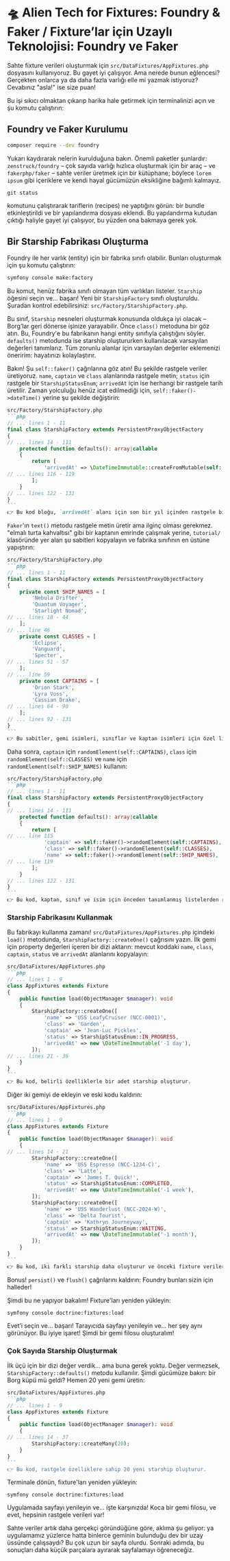# 🛸 Alien Tech for Fixtures: Foundry & Faker / Fixture’lar için Uzaylı Teknolojisi: Foundry ve Faker

Sahte fixture verileri oluşturmak için `src/DataFixtures/AppFixtures.php` dosyasını kullanıyoruz. Bu gayet iyi çalışıyor. Ama nerede bunun eğlencesi? Gerçekten onlarca ya da daha fazla varlığı elle mi yazmak istiyoruz? Cevabınız "asla!" ise size puan!

Bu işi sıkıcı olmaktan çıkarıp harika hale getirmek için terminalinizi açın ve şu komutu çalıştırın:

## Foundry ve Faker Kurulumu

```bash
composer require --dev foundry
```

Yukarı kaydırarak nelerin kurulduğuna bakın. Önemli paketler şunlardır: `zenstruck/foundry` – çok sayıda varlığı hızlıca oluşturmak için bir araç – ve `fakerphp/faker` – sahte veriler üretmek için bir kütüphane; böylece `lorem ipsum` gibi içeriklere ve kendi hayal gücümüzün eksikliğine bağımlı kalmayız.

```
git status
```

komutunu çalıştırarak tariflerin (recipes) ne yaptığını görün: bir bundle etkinleştirildi ve bir yapılandırma dosyası eklendi. Bu yapılandırma kutudan çıktığı haliyle gayet iyi çalışıyor, bu yüzden ona bakmaya gerek yok.

## Bir Starship Fabrikası Oluşturma

Foundry ile her varlık (entity) için bir fabrika sınıfı olabilir. Bunları oluşturmak için şu komutu çalıştırın:

```bash
symfony console make:factory
```

Bu komut, henüz fabrika sınıfı olmayan tüm varlıkları listeler. `Starship` öğesini seçin ve... başarı! Yeni bir `StarshipFactory` sınıfı oluşturuldu. Şuradan kontrol edebilirsiniz: `src/Factory/StarshipFactory.php`.

Bu sınıf, `Starship` nesneleri oluşturmak konusunda oldukça iyi olacak – Borg’lar geri dönerse işinize yarayabilir. Önce `class()` metoduna bir göz atın. Bu, Foundry'e bu fabrikanın hangi entity sınıfıyla çalıştığını söyler. `defaults()` metodunda ise starship oluştururken kullanılacak varsayılan değerleri tanımlarız. Tüm zorunlu alanlar için varsayılan değerler eklemenizi öneririm: hayatınızı kolaylaştırır.

Bakın! Şu `self::faker()` çağrılarına göz atın! Bu şekilde rastgele veriler üretiyoruz. `name`, `captain` ve `class` alanlarında rastgele metin; `status` için rastgele bir `StarshipStatusEnum`; `arrivedAt` için ise herhangi bir rastgele tarih üretilir. Zaman yolculuğu henüz icat edilmediği için, `self::faker()->dateTime()` yerine şu şekilde değiştirin:

````markdown
src/Factory/StarshipFactory.php
```php
// ... lines 1 - 11
final class StarshipFactory extends PersistentProxyObjectFactory
{
// ... lines 14 - 111
    protected function defaults(): array|callable
    {
        return [
            'arrivedAt' => \DateTimeImmutable::createFromMutable(self::faker()->dateTimeBetween('-1 year', 'now')),
// ... lines 116 - 119
        ];
    }
// ... lines 122 - 131
}
```
👉 Bu kod bloğu, `arrivedAt` alanı için son bir yıl içinden rastgele bir tarih üretir.
````

`Faker`'ın `text()` metodu rastgele metin üretir ama ilginç olması gerekmez. "elmalı turta kahvaltısı" gibi bir kaptanın emrinde çalışmak yerine, `tutorial/` klasöründe yer alan şu sabitleri kopyalayın ve fabrika sınıfının en üstüne yapıştırın:

````markdown
src/Factory/StarshipFactory.php
```php
// ... lines 1 - 11
final class StarshipFactory extends PersistentProxyObjectFactory
{
    private const SHIP_NAMES = [
        'Nebula Drifter',
        'Quantum Voyager',
        'Starlight Nomad',
// ... lines 18 - 44
    ];
// ... line 46
    private const CLASSES = [
        'Eclipse',
        'Vanguard',
        'Specter',
// ... lines 51 - 57
    ];
// ... line 59
    private const CAPTAINS = [
        'Orion Stark',
        'Lyra Voss',
        'Cassian Drake',
// ... lines 64 - 90
    ];
// ... lines 92 - 131
}
```
👉 Bu sabitler, gemi isimleri, sınıflar ve kaptan isimleri için özel listeler tanımlar.
````

Daha sonra, `captain` için `randomElement(self::CAPTAINS)`, `class` için `randomElement(self::CLASSES)` ve `name` için `randomElement(self::SHIP_NAMES)` kullanın:

````markdown
src/Factory/StarshipFactory.php
```php
// ... lines 1 - 11
final class StarshipFactory extends PersistentProxyObjectFactory
{
// ... lines 14 - 111
    protected function defaults(): array|callable
    {
        return [
// ... line 115
            'captain' => self::faker()->randomElement(self::CAPTAINS),
            'class' => self::faker()->randomElement(self::CLASSES),
            'name' => self::faker()->randomElement(self::SHIP_NAMES),
// ... line 119
        ];
    }
// ... lines 122 - 131
}
```
👉 Bu kod, kaptan, sınıf ve isim için önceden tanımlanmış listelerden rastgele birer öğe seçer.
````

### Starship Fabrikasını Kullanmak

Bu fabrikayı kullanma zamanı! `src/DataFixtures/AppFixtures.php` içindeki `load()` metodunda, `StarshipFactory::createOne()` çağrısını yazın. İlk gemi için property değerleri içeren bir dizi aktarın: mevcut koddaki `name`, `class`, `captain`, `status` ve `arrivedAt` alanlarını kopyalayın:

````markdown
src/DataFixtures/AppFixtures.php
```php
// ... lines 1 - 9
class AppFixtures extends Fixture
{
    public function load(ObjectManager $manager): void
    {
        StarshipFactory::createOne([
            'name' => 'USS LeafyCruiser (NCC-0001)',
            'class' => 'Garden',
            'captain' => 'Jean-Luc Pickles',
            'status' => StarshipStatusEnum::IN_PROGRESS,
            'arrivedAt' => new \DateTimeImmutable('-1 day'),
        ]);
// ... lines 21 - 36
    }
}
```
👉 Bu kod, belirli özelliklerle bir adet starship oluşturur.
````

Diğer iki gemiyi de ekleyin ve eski kodu kaldırın:

````markdown
src/DataFixtures/AppFixtures.php
```php
// ... lines 1 - 9
class AppFixtures extends Fixture
{
    public function load(ObjectManager $manager): void
    {
// ... lines 14 - 21
        StarshipFactory::createOne([
            'name' => 'USS Espresso (NCC-1234-C)',
            'class' => 'Latte',
            'captain' => 'James T. Quick!',
            'status' => StarshipStatusEnum::COMPLETED,
            'arrivedAt' => new \DateTimeImmutable('-1 week'),
        ]);
        StarshipFactory::createOne([
            'name' => 'USS Wanderlust (NCC-2024-W)',
            'class' => 'Delta Tourist',
            'captain' => 'Kathryn Journeyway',
            'status' => StarshipStatusEnum::WAITING,
            'arrivedAt' => new \DateTimeImmutable('-1 month'),
        ]);
    }
}
```
👉 Bu kod, iki farklı starship daha oluşturur ve önceki fixture verileri yerine geçer.
````

Bonus! `persist()` ve `flush()` çağrılarını kaldırın: Foundry bunları sizin için halleder!

Şimdi bu ne yapıyor bakalım! Fixture'ları yeniden yükleyin:

```
symfony console doctrine:fixtures:load
```

Evet’i seçin ve... başarı! Tarayıcıda sayfayı yenileyin ve... her şey aynı görünüyor. Bu iyiye işaret! Şimdi bir gemi filosu oluşturalım!

### Çok Sayıda Starship Oluşturmak

İlk üçü için bir dizi değer verdik... ama buna gerek yoktu. Değer vermezsek, `StarshipFactory::defaults()` metodu kullanılır. Şimdi gücümüze bakın: bir Borg küpü mü geldi? Hemen 20 yeni gemi üretin:

````markdown
src/DataFixtures/AppFixtures.php
```php
// ... lines 1 - 9
class AppFixtures extends Fixture
{
    public function load(ObjectManager $manager): void
    {
// ... lines 14 - 37
        StarshipFactory::createMany(20);
    }
}
```
👉 Bu kod, rastgele özelliklere sahip 20 yeni starship oluşturur.
````

Terminale dönün, fixture'ları yeniden yükleyin:

```
symfony console doctrine:fixtures:load
```

Uygulamada sayfayı yenileyin ve... işte karşınızda! Koca bir gemi filosu, ve evet, hepsinin rastgele verileri var!

Sahte veriler artık daha gerçekçi göründüğüne göre, aklıma şu geliyor: ya uygulamamız yüzlerce hatta binlerce geminin bulunduğu dev bir uzay üssünde çalışsaydı? Bu çok uzun bir sayfa olurdu. Sonraki adımda, bu sonuçları daha küçük parçalara ayırarak sayfalamayı öğreneceğiz.
